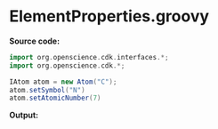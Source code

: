 # ElementProperties.groovy
**Source code:**
```groovy
import org.openscience.cdk.interfaces.*;
import org.openscience.cdk.*;

IAtom atom = new Atom("C");
atom.setSymbol("N")
atom.setAtomicNumber(7)
```
**Output:**
```plain
```
